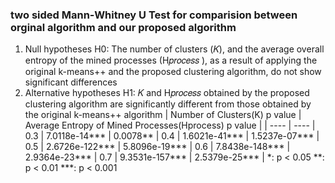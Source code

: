 ### two sided Mann-Whitney U Test for comparision between orginal algorithm and our proposed algorithm
1. Null hypotheses H0: The number of clusters (𝐾), and the average overall entropy of the mined processes (H𝑝𝑟𝑜𝑐𝑒𝑠𝑠 ),
as a result of applying the original k-means++ and the proposed clustering algorithm, do
not show significant differences
2. Alternative hypotheses H1: 𝐾 and H𝑝𝑟𝑜𝑐𝑒𝑠𝑠 obtained by the proposed clustering algorithm are significantly different from those obtained by the original k-means++ algorithm
    |  Number of Clusters(K) p value   | Average Entropy of Mined Processes(Hprocess) p value  |
    |  ----  | ----  |
0.3 |  7.0118e-14***  |  0.0078**  |
0.4 | 1.6021e-41***   | 1.5237e-07*** |
0.5 | 2.6726e-122***  | 5.8096e-19*** |
0.6 | 7.8438e-148***  | 2.9364e-23*** | 
0.7 | 9.3531e-157***  | 2.5379e-25*** |
*: p < 0.05  **: p < 0.01 ***: p < 0.001
